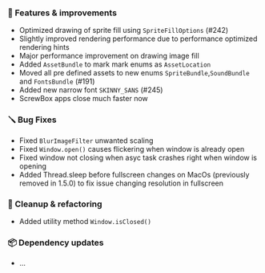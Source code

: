 ### 🚀 Features & improvements

- Optimized drawing of sprite fill using `SpriteFillOptions` (#242)
- Slightly improved rendering performance due to performance optimized rendering hints
- Major performance improvement on drawing image fill
- Added `AssetBundle` to mark mark enums as `AssetLocation`
- Moved all pre defined assets to new enums `SpriteBundle`,`SoundBundle` and `FontsBundle` (#191)
- Added new narrow font `SKINNY_SANS` (#245)
- ScrewBox apps close much faster now

### 🪛 Bug Fixes

- Fixed `BlurImageFilter` unwanted scaling
- Fixed `Window.open()` causes flickering when window is already open
- Fixed window not closing when asyc task crashes right when window is opening
- Added Thread.sleep before fullscreen changes on MacOs (previously removed in 1.5.0) to fix issue changing resolution in fullscreen

### 🧽 Cleanup & refactoring

- Added utility method `Window.isClosed()`

### 📦 Dependency updates

- ...